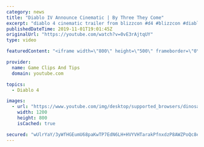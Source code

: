 ```yaml
---
category: news
title: "Diablo IV Announce Cinematic | By Three They Come"
excerpt: "diablo 4 cinematic trailer from blizzcon #d4 #blizzcon #diablo."
publishedDateTime: 2019-11-01T19:01:45Z
originalUrl: "https://youtube.com/watch?v=0vE3rAjtqUY"
type: video

featuredContent: "<iframe width=\"800\" height=\"500\" frameborder=\"0\" src=\"https://www.youtube.com/embed/0vE3rAjtqUY\" allow=\"accelerometer; autoplay; encrypted-media; gyroscope; picture-in-picture\" allowfullscreen></iframe>"

provider:
  name: Game Clips And Tips
  domain: youtube.com

topics:
  - Diablo 4

images:
  - url: "https://www.youtube.com/img/desktop/supported_browsers/dinosaur.png"
    width: 1200
    height: 800
    isCached: true

secured: "wUlrYaY/3yWfHGEumU68paKwTP7EdN6LH+HVYVHTarakPfnxdzP8AWZPoQc8ee1YRH7RN3p8UhzEfJnWkiEtM9GFV9CxHLWotAGYZ9muGl6PZNgPDpWx+SJZ/hVO1eeu5X5YdrssYTfIZ0tS6jkID6LT4Y6JJNGoEAsUz7wqoBgZqhHP3HaH1aiwvHWxGnFOVjjvAbAb/0JIBwZc1WrhRs2aynnWim/5dOOCwHrLm+nyPbppLxNDX4ofwscoKu72ocAM8LvcnBt7M/NWbFH5F5gXK7owMJ3l36jiKf0Xrx3SjSKB920JgMCTlHxKSFZJLpHEEtrrekXcea9E5s2EXsYQJDYthSM6hMm9TvPx/Xh0G2vhh3DJWnO7ky3S20W2vX+xo6MZ66jXwHRXMfbEFQ==;Ey9ZjnuzTEYXQZlo0NKFxA=="
---
```


